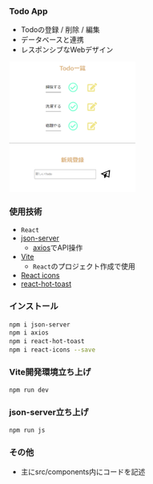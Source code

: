 ### Todo App
- Todoの登録 / 削除 / 編集
- データベースと連携
- レスポンシブなWebデザイン

<img src="./Images/todoImage.png" width="50%" height="80%" />

### 使用技術
- `React`
- [json-server](https://github.com/typicode/json-server)
    - [axios](https://axios-http.com)でAPI操作
- [Vite](https://ja.vitejs.dev)
    - `React`のプロジェクト作成で使用
- [React icons](https://react-icons.github.io/react-icons/)
- [react-hot-toast](https://react-hot-toast.com)

### インストール
```bash
npm i json-server
npm i axios
npm i react-hot-toast
npm i react-icons --save
```

### Vite開発環境立ち上げ
```bash
npm run dev
```

### json-server立ち上げ
```bash
npm run js
```

### その他
- 主にsrc/components内にコードを記述